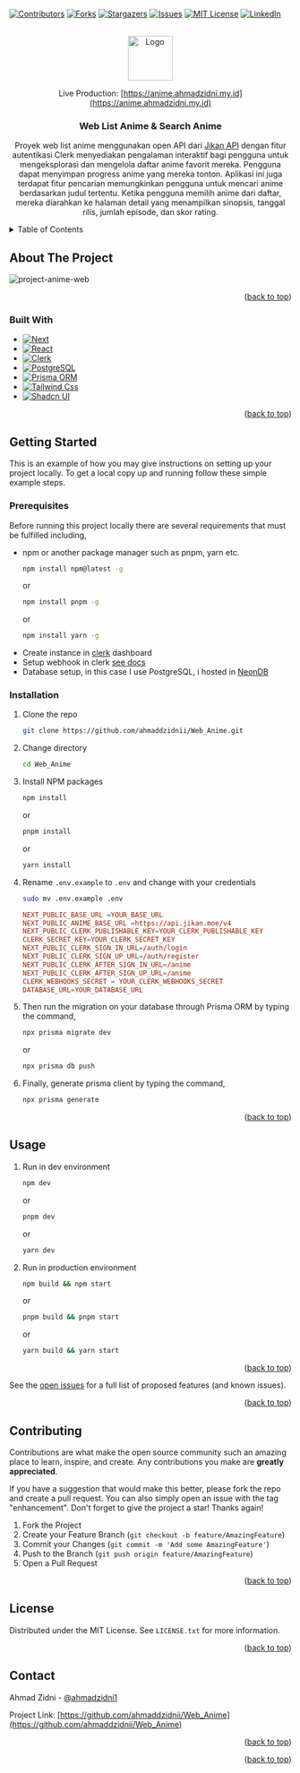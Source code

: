 <!-- Improved compatibility of back to top link: See: https://github.com/othneildrew/Best-README-Template/pull/73 -->

<a name="readme-top"></a>

<!--
*** Thanks for checking out the Best-README-Template. If you have a suggestion
*** that would make this better, please fork the repo and create a pull request
*** or simply open an issue with the tag "enhancement".
*** Don't forget to give the project a star!
*** Thanks again! Now go create something AMAZING! :D
-->

<!-- PROJECT SHIELDS -->
<!--
*** I'm using markdown "reference style" links for readability.
*** Reference links are enclosed in brackets [ ] instead of parentheses ( ).
*** See the bottom of this document for the declaration of the reference variables
*** for contributors-url, forks-url, etc. This is an optional, concise syntax you may use.
*** https://www.markdownguide.org/basic-syntax/#reference-style-links
-->

[![Contributors][contributors-shield]][contributors-url]
[![Forks][forks-shield]][forks-url]
[![Stargazers][stars-shield]][stars-url]
[![Issues][issues-shield]][issues-url]
[![MIT License][license-shield]][license-url]
[![LinkedIn][linkedin-shield]][linkedin-url]

<!-- PROJECT LOGO -->
<br />
<div align="center">
  <a href="https://github.com/ahmaddzidnii/Web_Anime">
    <img src="https://ui-avatars.com/api/?name=Web%20Anime&rounded=true" alt="Logo" width="80" height="80">
  </a>

Live Production: [https://anime.ahmadzidni.my.id](https://anime.ahmadzidni.my.id)

<h3 align="center">Web List Anime & Search Anime</h3>
  <p align="center">
    Proyek web list anime menggunakan open API dari <a href="https://docs.api.jikan.moe/">Jikan API</a> dengan fitur autentikasi Clerk menyediakan pengalaman interaktif bagi pengguna untuk mengeksplorasi dan mengelola daftar anime favorit mereka. Pengguna dapat menyimpan progress anime yang mereka tonton. Aplikasi ini juga terdapat fitur pencarian memungkinkan pengguna untuk mencari anime berdasarkan judul tertentu. Ketika pengguna memilih anime dari daftar, mereka diarahkan ke halaman detail yang menampilkan sinopsis, tanggal rilis, jumlah episode, dan skor rating.
  </p>
</div>

<!-- TABLE OF CONTENTS -->
<details>
  <summary>Table of Contents</summary>
  <ol>
    <li>
      <a href="#about-the-project">About The Project</a>
      <ul>
        <li><a href="#built-with">Built With</a></li>
      </ul>
    </li>
    <li>
      <a href="#getting-started">Getting Started</a>
      <ul>
        <li><a href="#prerequisites">Prerequisites</a></li>
        <li><a href="#installation">Installation</a></li>
      </ul>
    </li>
    <li><a href="#usage">Usage</a></li>
    <li><a href="#contributing">Contributing</a></li>
    <li><a href="#license">License</a></li>
    <li><a href="#contact">Contact</a></li>
  </ol>
</details>

<!-- ABOUT THE PROJECT -->

## About The Project

![project-anime-web](https://github.com/ahmaddzidnii/Web_Anime/assets/138422717/88281809-b498-452f-9eae-44b4f8b2299c)

<p align="right">(<a href="#readme-top">back to top</a>)</p>

### Built With

- [![Next][Next.js]][Next-url]
- [![React][React.js]][React-url]
- [![Clerk][Clerk]][Clerk-url]
- [![PostgreSQL][PostgreSQL]][PostgreSQL-url]
- [![Prisma ORM][Prisma]][Prisma-url]
- [![Tailwind Css][Tailwind-CSS]][Tailwind-CSS-url]
- [![Shadcn UI][ShadcnUI]][ShadcnUI-url]

<p align="right">(<a href="#readme-top">back to top</a>)</p>

<!-- GETTING STARTED -->

## Getting Started

This is an example of how you may give instructions on setting up your project locally.
To get a local copy up and running follow these simple example steps.

### Prerequisites

Before running this project locally there are several requirements that must be fulfilled including,

- npm or another package manager such as pnpm, yarn etc.
  ```sh
  npm install npm@latest -g
  ```
  or
  ```sh
  npm install pnpm -g
  ```
  or
  ```sh
  npm install yarn -g
  ```
- Create instance in [clerk](https://clerk.com/) dashboard
- Setup webhook in clerk [see docs](https://clerk.com/docs/integrations/webhooks/overview)
- Database setup, in this case I use PostgreSQL, i hosted in [NeonDB](https://neon.tech/)

### Installation

1. Clone the repo
   ```sh
   git clone https://github.com/ahmaddzidnii/Web_Anime.git
   ```
2. Change directory
   ```bash
   cd Web_Anime
   ```
3. Install NPM packages
   ```sh
   npm install
   ```
   or
   ```sh
   pnpm install
   ```
   or
   ```sh
   yarn install
   ```
4. Rename `.env.example` to `.env` and change with your credentials

   ```bash
   sudo mv .env.example .env
   ```

   ```conf
   NEXT_PUBLIC_BASE_URL =YOUR_BASE_URL
   NEXT_PUBLIC_ANIME_BASE_URL =https://api.jikan.moe/v4
   NEXT_PUBLIC_CLERK_PUBLISHABLE_KEY=YOUR_CLERK_PUBLISHABLE_KEY
   CLERK_SECRET_KEY=YOUR_CLERK_SECRET_KEY
   NEXT_PUBLIC_CLERK_SIGN_IN_URL=/auth/login
   NEXT_PUBLIC_CLERK_SIGN_UP_URL=/auth/register
   NEXT_PUBLIC_CLERK_AFTER_SIGN_IN_URL=/anime
   NEXT_PUBLIC_CLERK_AFTER_SIGN_UP_URL=/anime
   CLERK_WEBHOOKS_SECRET = YOUR_CLERK_WEBHOOKS_SECRET
   DATABASE_URL=YOUR_DATABASE_URL
   ```

5. Then run the migration on your database through Prisma ORM by typing the command,
   ```sh
   npx prisma migrate dev
   ```
   or
   ```sh
   npx prisma db push
   ```
6. Finally, generate prisma client by typing the command,
   ```sh
   npx prisma generate
   ```

<p align="right">(<a href="#readme-top">back to top</a>)</p>

<!-- USAGE EXAMPLES -->

## Usage

1. Run in dev environment
   ```sh
   npm dev
   ```
   or
   ```sh
   pnpm dev
   ```
   or
   ```sh
   yarn dev
   ```
2. Run in production environment
   ```sh
   npm build && npm start
   ```
   or
   ```sh
   pnpm build && pnpm start
   ```
   or
   ```sh
   yarn build && yarn start
   ```

<p align="right">(<a href="#readme-top">back to top</a>)</p>

See the [open issues](https://github.com/ahmaddzidnii/Web_Anime/issues) for a full list of proposed features (and known issues).

<p align="right">(<a href="#readme-top">back to top</a>)</p>

<!-- CONTRIBUTING -->

## Contributing

Contributions are what make the open source community such an amazing place to learn, inspire, and create. Any contributions you make are **greatly appreciated**.

If you have a suggestion that would make this better, please fork the repo and create a pull request. You can also simply open an issue with the tag "enhancement".
Don't forget to give the project a star! Thanks again!

1. Fork the Project
2. Create your Feature Branch (`git checkout -b feature/AmazingFeature`)
3. Commit your Changes (`git commit -m 'Add some AmazingFeature'`)
4. Push to the Branch (`git push origin feature/AmazingFeature`)
5. Open a Pull Request

<p align="right">(<a href="#readme-top">back to top</a>)</p>

<!-- LICENSE -->

## License

Distributed under the MIT License. See `LICENSE.txt` for more information.

<p align="right">(<a href="#readme-top">back to top</a>)</p>

<!-- CONTACT -->

## Contact

Ahmad Zidni - [@ahmadzidni1](https://www.instagram.com/ahmadzidni1/)

Project Link: [https://github.com/ahmaddzidnii/Web_Anime](https://github.com/ahmaddzidnii/Web_Anime)

<p align="right">(<a href="#readme-top">back to top</a>)</p>

<!-- ACKNOWLEDGMENTS -->

<!-- ## Acknowledgments

- []()
- []()
- []() -->

<p align="right">(<a href="#readme-top">back to top</a>)</p>

<!-- MARKDOWN LINKS & IMAGES -->
<!-- https://www.markdownguide.org/basic-syntax/#reference-style-links -->

[contributors-shield]: https://img.shields.io/github/contributors/ahmaddzidnii/Web_Anime.svg?style=for-the-badge
[contributors-url]: https://github.com/ahmaddzidnii/Web_Anime/graphs/contributors
[forks-shield]: https://img.shields.io/github/forks/ahmaddzidnii/Web_Anime.svg?style=for-the-badge
[forks-url]: https://github.com/ahmaddzidnii/Web_Anime/network/members
[stars-shield]: https://img.shields.io/github/stars/ahmaddzidnii/Web_Anime.svg?style=for-the-badge
[stars-url]: https://github.com/ahmaddzidnii/Web_Anime/stargazers
[issues-shield]: https://img.shields.io/github/issues/ahmaddzidnii/Web_Anime.svg?style=for-the-badge
[issues-url]: https://github.com/ahmaddzidnii/Web_Anime/issues
[license-shield]: https://img.shields.io/github/license/ahmaddzidnii/Web_Anime.svg?style=for-the-badge
[license-url]: https://github.com/ahmaddzidnii/Web_Anime/blob/master/LICENSE.txt
[linkedin-shield]: https://img.shields.io/badge/-LinkedIn-black.svg?style=for-the-badge&logo=linkedin&colorB=555
[linkedin-url]: https://www.linkedin.com/in/ahmad-zidni-hidayat/
[product-screenshot]: images/screenshot.png
[Next.js]: https://img.shields.io/badge/next.js-000000?style=for-the-badge&logo=nextdotjs&logoColor=white
[Next-url]: https://nextjs.org/
[React.js]: https://img.shields.io/badge/React-20232A?style=for-the-badge&logo=react&logoColor=61DAFB
[React-url]: https://reactjs.org/
[Tailwind-CSS]: https://img.shields.io/badge/Tailwindcss-20232A?style=for-the-badge&logo=tailwindcss&logoColor=61DAFB
[Tailwind-CSS-url]: https://tailwindcss.com/
[Clerk]: https://img.shields.io/badge/Clerk-20232A?style=for-the-badge&logo=clerk&logoColor=61DAFB
[Clerk-url]: https://clerk.com/
[ShadcnUI]: https://img.shields.io/badge/shadcn%20ui-20232A?style=for-the-badge&logo=shadcnui&logoColor=61DAFB
[ShadcnUI-url]: https://ui.shadcn.com/
[Prisma]: https://img.shields.io/badge/prisma%20ORM-20232A?style=for-the-badge&logo=prisma&logoColor=61DAFB
[Prisma-url]: https://www.prisma.io/
[PostgreSQL]: https://img.shields.io/badge/PostgreSQL-20232A?style=for-the-badge&logo=PostgreSQL&logoColor=61DAFB
[PostgreSQL-url]: https://www.postgresql.org/
